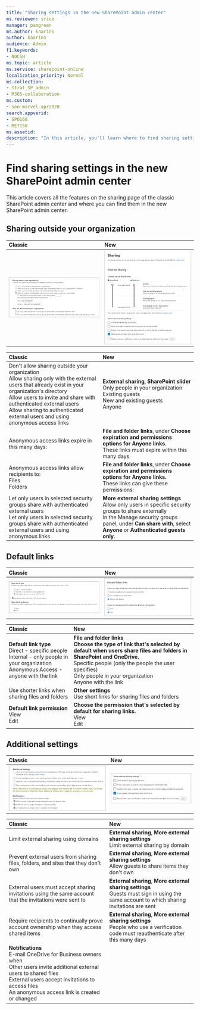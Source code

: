 ```yaml
---
title: "Sharing settings in the new SharePoint admin center"
ms.reviewer: srice
manager: pamgreen
ms.author: kaarins
author: kaarins
audience: Admin
f1.keywords:
- NOCSH
ms.topic: article
ms.service: sharepoint-online
localization_priority: Normal
ms.collection:  
- Strat_SP_admin
- M365-collaboration
ms.custom:
- seo-marvel-apr2020
search.appverid:
- SPO160
- MET150
ms.assetid: 
description: "In this article, you'll learn where to find sharing settings in the new SharePoint admin center."
---
```


# Find sharing settings in the new SharePoint admin center

This article covers all the features on the sharing page of the classic SharePoint admin center and where you can find them in the new SharePoint admin center.

## Sharing outside your organization

|**Classic**|**New**|
|:-----|:-----|
|![Classic Sharing outside your organization settings](media/classic-external-sharing.png)|![New external sharing settings](media/new-external-sharing.png)|

|**Classic**|**New**|
|:-----|:-----|
|Don't allow sharing outside your organization <br/> Allow sharing only with the external users that already exist in your organization's directory <br/> Allow users to invite and share with authenticated external users <br/> Allow sharing to authenticated external users and using anonymous access links|**External sharing, SharePoint slider**<br/>Only people in your organization<br/>Existing guests<br/>New and existing guests<br/>Anyone|
|Anonymous access links expire in this many days: |**File and folder links**, under **Choose expiration and permissions options for Anyone links.** <br/>These links must expire within this many days|
|Anonymous access links allow recipients to: <br/> Files <br/> Folders <br/> |  **File and folder links**, under **Choose expiration and permissions options for Anyone links.** <br/>These links can give these permissions:
|Let only users in selected security groups share with authenticated external users <br/> Let only users in selected security groups share with authenticated external users and using anonymous links <br/>|**More external sharing settings**  <br/> Allow only users in specific security groups to share externally <br/> In the Manage security groups panel, under **Can share with**, select **Anyone** or **Authenticated guests only**. |

## Default links

|**Classic**|**New**|
|:-----|:-----|
|![Classic default link type settings](media/classic-default-link.png)|![New File and folder links settings](media/new-file-folder-links.png)|

|**Classic**|**New**|
|:-----|:-----|
|**Default link type** <br/> Direct - specific people <br/> Internal - only people in your organization <br/> Anonymous Access - anyone with the link |**File and folder links**  <br/> **Choose the type of link that's selected by default when users share files and folders in SharePoint and OneDrive.** <br/> Specific people (only the people the user specifies) <br/> Only people in your organization <br/> Anyone with the link  |
|Use shorter links when sharing files and folders | **Other settings**<br/>Use short links for sharing files and folders |
|**Default link permission** <br/> View <br/> Edit <br/> |**Choose the permission that's selected by default for sharing links.** <br/> View <br/> Edit <br/>|

## Additional settings

|**Classic**|**New**|
|:-----|:-----|
|![Classic Additional settings](media/additional-sharing-settings.png)|![New More external sharing settings](media/new-more-external-sharing.png)|

|**Classic**|**New**|
|:-----|:-----|
|Limit external sharing using domains <br/>|**External sharing**, **More external sharing settings**<br/>Limit external sharing by domain|
|Prevent external users from sharing files, folders, and sites that they don't own |**External sharing**, **More external sharing settings**<br/>Allow guests to share items they don't own|
|External users must accept sharing invitations using the same account that the invitations were sent to |**External sharing**, **More external sharing settings**<br/>Guests must sign in using the same account to which sharing invitations are sent|
|Require recipients to continually prove account ownership when they access shared items |**External sharing**, **More external sharing settings**<br/>People who use a verification code must reauthenticate after this many days|
|**Notifications**<br/> E-mail OneDrive for Business owners when<br/> Other users invite additional external users to shared files<br/>External users accept invitations to access files <br/> An anonymous access link is created or changed||


 
